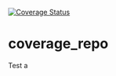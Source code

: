 <a href='https://coveralls.io/github/Michaellh0079/coverage_repo?branch=main'><img src='https://coveralls.io/repos/github/Michaellh0079/coverage_repo/badge.svg?branch=main' alt='Coverage Status' /></a>

# coverage_repo

Test a
